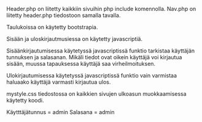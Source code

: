 Header.php on liitetty kaikkiin sivuihin php include komennolla.
Nav.php on liitetty header.php tiedostoon samalla tavalla.

Taulukoissa on käytetty bootstrapia.

Sisään ja uloskirjautmusiessa on käytetty javascriptiä.

Sisäänkirjautumisessa käytetyssä javascriptissä funktio tarkistaa käyttäjän tunnuksen ja salasanan.
Mikäli tiedot ovat oikein käyttäjä voi kirjautua sisään, muussa tapauksessa käyttäjä saa virheilmoituksen.

Ulokirjautumisessa käytetyssä javascriptissä funktio vain varmistaa haluaako käyttäjä varmasti kirjautua ulos.

mystyle.css tiedostossa on kaikkien sivujen ulkoasun muokkaamisessa käytetty koodi.

Käytttäjätunnus = admin
Salasana = admin

